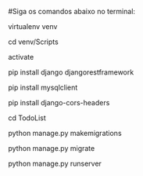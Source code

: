 #Siga os comandos abaixo no terminal:

virtualenv venv

cd venv/Scripts

activate



pip install django djangorestframework 

pip install mysqlclient

pip install django-cors-headers


cd TodoList


python manage.py makemigrations

python manage.py migrate

python manage.py runserver

